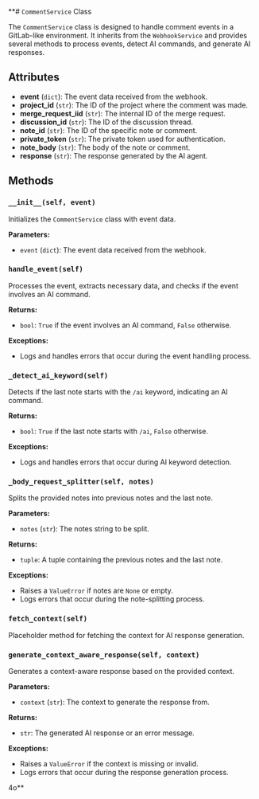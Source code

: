 


**# `CommentService` Class

The `CommentService` class is designed to handle comment events in a GitLab-like environment. It inherits from the `WebhookService` and provides several methods to process events, detect AI commands, and generate AI responses.

## Attributes

- **event** (`dict`): The event data received from the webhook.
- **project_id** (`str`): The ID of the project where the comment was made.
- **merge_request_iid** (`str`): The internal ID of the merge request.
- **discussion_id** (`str`): The ID of the discussion thread.
- **note_id** (`str`): The ID of the specific note or comment.
- **private_token** (`str`): The private token used for authentication.
- **note_body** (`str`): The body of the note or comment.
- **response** (`str`): The response generated by the AI agent.

## Methods

### `__init__(self, event)`

Initializes the `CommentService` class with event data.

**Parameters:**

- `event` (`dict`): The event data received from the webhook.

### `handle_event(self)`

Processes the event, extracts necessary data, and checks if the event involves an AI command.

**Returns:**

- `bool`: `True` if the event involves an AI command, `False` otherwise.

**Exceptions:**

- Logs and handles errors that occur during the event handling process.

### `_detect_ai_keyword(self)`

Detects if the last note starts with the `/ai` keyword, indicating an AI command.

**Returns:**

- `bool`: `True` if the last note starts with `/ai`, `False` otherwise.

**Exceptions:**

- Logs and handles errors that occur during AI keyword detection.

### `_body_request_splitter(self, notes)`

Splits the provided notes into previous notes and the last note.

**Parameters:**

- `notes` (`str`): The notes string to be split.

**Returns:**

- `tuple`: A tuple containing the previous notes and the last note.

**Exceptions:**

- Raises a `ValueError` if notes are `None` or empty.
- Logs errors that occur during the note-splitting process.

### `fetch_context(self)`

Placeholder method for fetching the context for AI response generation.

### `generate_context_aware_response(self, context)`

Generates a context-aware response based on the provided context.

**Parameters:**

- `context` (`str`): The context to generate the response from.

**Returns:**

- `str`: The generated AI response or an error message.

**Exceptions:**

- Raises a `ValueError` if the context is missing or invalid.
- Logs errors that occur during the response generation process.

4o**